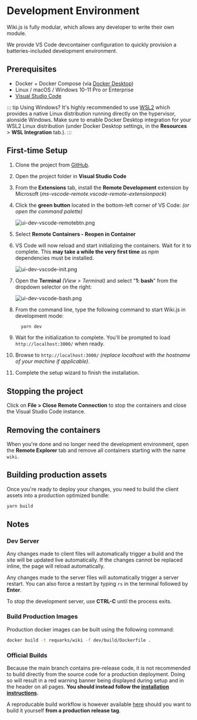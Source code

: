 # Development Environment

Wiki.js is fully modular, which allows any developer to write their own module.

We provide VS Code devcontainer configuration to quickly provision a batteries-included development environment.

## Prerequisites

* Docker + Docker Compose (via [Docker Desktop](https://www.docker.com/products/docker-desktop/))
* Linux / macOS / Windows 10-11 Pro or Enterprise
* [Visual Studio Code](https://code.visualstudio.com/)

::: tip Using Windows?
It's highly recommended to use [WSL2](https://docs.microsoft.com/en-us/windows/wsl/install) which provides a native Linux distribution running directly on the hypervisor, alonside Windows. Make sure to enable Docker Desktop integration for your WSL2 Linux distribution (under Docker Desktop settings, in the **Resources** > **WSL Integration** tab.).
:::

## First-time Setup
1. Clone the project from [GitHub](https://github.com/Requarks/wiki).
2. Open the project folder in **Visual Studio Code**
3. From the **Extensions** tab, install the **Remote Development** extension by Microsoft (*ms-vscode-remote.vscode-remote-extensionpack*)
4. Click the **green button** located in the bottom-left corner of VS Code: *(or open the command palette)*

	![ui-dev-vscode-remotebtn.png](/images/ui-dev-vscode-remotebtn.png)

5. Select **Remote Containers - Reopen in Container**
6. VS Code will now reload and start initializing the containers. Wait for it to complete. This **may take a while the very first time** as npm dependencies must be installed.

	![ui-dev-vscode-init.png](/images/ui-dev-vscode-init.png)

7. Open the **Terminal** *(View > Terminal)* and select "**1: bash**" from the dropdown selector on the right:

	![ui-dev-vscode-bash.png](/images/ui-dev-vscode-bash.png)

8. From the command line, type the following command to start Wiki.js in development mode:
    ```bash
      yarn dev
    ```
9. Wait for the initialization to complete. You'll be prompted to load `http://localhost:3000/` when ready.
9. Browse to `http://localhost:3000/` *(replace localhost with the hostname of your machine if applicable)*.
10. Complete the setup wizard to finish the installation.

## Stopping the project

Click on **File > Close Remote Connection** to stop the containers and close the Visual Studio Code instance.

## Removing the containers

When you're done and no longer need the development environment, open the **Remote Explorer** tab and remove all containers starting with the name `wiki`.

## Building production assets

Once you're ready to deploy your changes, you need to build the client assets into a production optimized bundle:

```bash
yarn build
```

## Notes

### Dev Server

Any changes made to client files will automatically trigger a build and the site will be updated live automatically. If the changes cannot be replaced inline, the page will reload automatically.

Any changes made to the server files will automatically trigger a server restart. You can also force a restart by typing `rs` in the terminal followed by **Enter**.

To stop the development server, use **CTRL-C** until the process exits.

### Build Production Images

Production docker images can be built using the following command:
```bash
docker build -t requarks/wiki -f dev/build/Dockerfile .
```

### Official Builds

Because the main branch contains pre-release code, it is not recommended to build directly from the source code for a production deployment. Doing so will result in a red warning banner being displayed during setup and in the header on all pages. **You should instead follow the [installation instructions](/docs/install).**

A reproducable build workflow is however available [here](https://github.com/requarks/wiki/blob/main/.github/workflows/build.yml) should you want to build it yourself **from a production release tag**.
